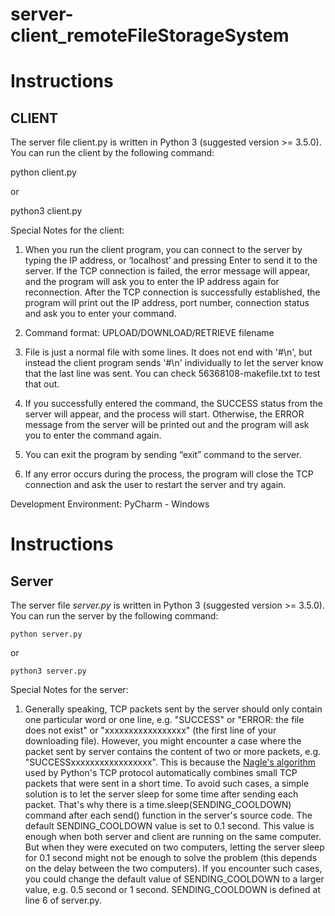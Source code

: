 # server-client_remoteFileStorageSystem


# Instructions

## CLIENT

The server file client.py is written in Python 3 (suggested version >= 3.5.0). You can run the client by the following command:

python client.py

or

python3 client.py

Special Notes for the client:
1. When you run the client program, you can connect to the server by typing the IP address, or ‘localhost’ and pressing Enter to send it to the server. 
   If the TCP connection is failed, the error message will appear, and the program will ask you to enter the IP address again for reconnection. 
   After the TCP connection is successfully established, the program will print out the IP address, port number, connection status and ask you to enter your command. 

2. Command format: UPLOAD/DOWNLOAD/RETRIEVE filename

3. File is just a normal file with some lines. It does not end with '#\n', but instead the client program sends '#\n' individually
   to let the server know that the last line was sent. You can check 56368108-makefile.txt to test that out.

3. If you successfully entered the command, the SUCCESS status from the server will appear, and the process will start. 
   Otherwise, the ERROR message from the server will be printed out and the program will ask you to enter the command again.

4. You can exit the program by sending “exit” command to the server. 

5. If any error occurs during the process, the program will close the TCP connection and ask the user to restart the server and try again.

Development Environment: PyCharm - Windows




# Instructions

## Server

The server file *server.py* is written in Python 3 (suggested version >= 3.5.0). You can run the server by the following command:

    python server.py

or

    python3 server.py


Special Notes for the server: 

1. Generally speaking, TCP packets sent by the server should only contain one particular word or one line, e.g. "SUCCESS" or "ERROR: the file does not exist" or "xxxxxxxxxxxxxxxxx" (the first line of your downloading file). However, you might encounter a case where the packet sent by server contains the content of two or more packets, e.g. "SUCCESSxxxxxxxxxxxxxxxxx". This is because the [Nagle's algorithm](https://en.wikipedia.org/wiki/Nagle%27s_algorithm) used by Python's TCP protocol automatically combines small TCP packets that were sent in a short time. To avoid such cases, a simple solution is to let the server sleep for some time after sending each packet. That's why there is a time.sleep(SENDING_COOLDOWN) command after each send() function in the server's source code. The default SENDING_COOLDOWN value is set to 0.1 second. This value is enough when both server and client are running on the same computer. But when they were executed on two computers, letting the server sleep for 0.1 second might not be enough to solve the problem (this depends on the delay between the two computers). If you encounter such cases, you could change the default value of SENDING_COOLDOWN to a larger value, e.g. 0.5 second or 1 second. SENDING_COOLDOWN is defined at line 6 of server.py.








